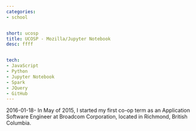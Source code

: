 ```yaml
---
categories:
- school


short: ucosp
title: UCOSP - Mozilla/Jupyter Notebook
desc: ffff


tech:
- JavaScript
- Python
- Jupyter Notebook
- Spark
- JQuery
- GitHub
---
```

2016-01-18-
In May of 2015, I started my first co-op term as an Application Software Engineer at Broadcom Corporation, located in Richmond, British Columbia.